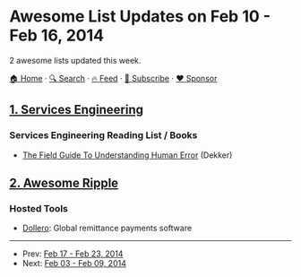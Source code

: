 # Awesome List Updates on Feb 10 - Feb 16, 2014

2 awesome lists updated this week.

[🏠 Home](/README.md) · [🔍 Search](https://www.trackawesomelist.com/search/) · [🔥 Feed](https://www.trackawesomelist.com/week/rss.xml) · [📮 Subscribe](https://trackawesomelist.us17.list-manage.com/subscribe?u=d2f0117aa829c83a63ec63c2f&id=36a103854c) · [❤️  Sponsor](https://github.com/sponsors/theowenyoung)



## [1. Services Engineering](/content/mmcgrana/services-engineering/week/README.md)

### Services Engineering Reading List / Books

*   [The Field Guide To Understanding Human Error](http://www.amazon.com/Field-Guide-Understanding-Human-Error/dp/0754648265) (Dekker)

## [2. Awesome Ripple](/content/vhpoet/awesome-ripple/week/README.md)

### Hosted Tools

*   [Dollero](http://dollero.com/): Global remittance payments software

---

- Prev: [Feb 17 - Feb 23, 2014](/content/2014/7/README.md)
- Next: [Feb 03 - Feb 09, 2014](/content/2014/5/README.md)